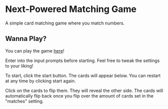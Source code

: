 # Next-Powered Matching Game
A simple card matching game where you match numbers.

## Wanna Play?
You can play the game [here](https://uria-browser-matching-game.netlify.app/)!

Enter into the input prompts before starting. Feel free to tweak the settings to your liking!

To start, click the start button. The cards will appear below. You can restart at any time by clicking start again.

Click on the cards to flip them. They will reveal the other side. The cards will automatically flip back once you flip over the amount of cards set in the "matches" setting.

